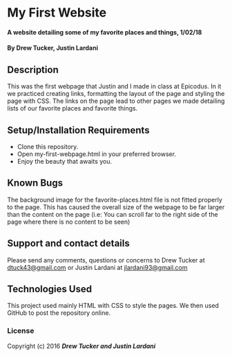 # My First Website

#### A website detailing some of my favorite places and things, 1/02/18

#### By **Drew Tucker, Justin Lardani**

## Description

This was the first webpage that Justin and I made in class at Epicodus. In it we practiced creating links, formatting the layout of the page and styling the page with CSS. The links on the page lead to other pages we made detailing lists of our favorite places and favorite things.

## Setup/Installation Requirements

* Clone this repository.
* Open my-first-webpage.html in your preferred browser.
* Enjoy the beauty that awaits you.


## Known Bugs

The background image for the favorite-places.html file is not fitted properly to the page. This has caused the overall size of the webpage to be far larger than the content on the page (i.e: You can scroll far to the right side of the page where there is no content to be seen)

## Support and contact details

Please send any comments, questions or concerns to Drew Tucker at dtuck43@gmail.com or Justin Lardani at jlardani93@gmail.com

## Technologies Used

This project used mainly HTML with CSS to style the pages. We then used GitHub to post the repository online.

### License


Copyright (c) 2016 **_Drew Tucker and Justin Lardani_**
